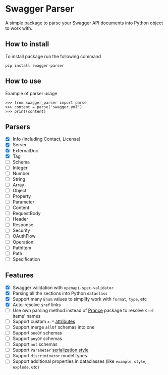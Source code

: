 # Swagger Parser

A simple package to parse your Swagger API documents into Python object to work with.

## How to install

To install package run the following command

```
pip install swagger-parser
```

## How to use

Example of parser usage

```
>>> from swagger_parser import parse
>>> content = parse('swagger.yml')
>>> print(content)
```

## Parsers
- [x] Info (including Contact, License)
- [x] Server
- [x] ExternalDoc
- [x] Tag
- [ ] Schema
- [ ] Integer
- [ ] Number
- [ ] String
- [ ] Array
- [ ] Object
- [ ] Property
- [ ] Parameter
- [ ] Content
- [ ] RequestBody
- [ ] Header
- [ ] Response
- [ ] Security
- [ ] OAuthFlow
- [ ] Operation
- [ ] PathItem
- [ ] Path
- [ ] Specification

## Features

- [x] Swagger validation with `openapi-spec-validator`
- [x] Parsing all the sections into Python `dataclass`
- [x] Support many `Enum` values to simplify work with `format`, `type`, etc
- [x] Auto-resolve `$ref` links
- [ ] Use own parsing method instead of [Prance](https://pypi.org/project/prance) package to resolve `$ref` items' names
- [ ] Support custom `x-*` [attributes](https://github.com/OAI/OpenAPI-Specification/blob/master/versions/3.0.3.md#specification-extensions)
- [ ] Support merge `allOf` schemas into one
- [ ] Support `oneOf` schemas
- [ ] Support `anyOf` schemas
- [ ] Support `not` schemas
- [ ] Support `Parameter` [serialization style](https://github.com/OAI/OpenAPI-Specification/blob/master/versions/3.0.3.md#fixed-fields-10)
- [ ] Support `discriminator` model types
- [ ] Support additional properties in dataclasses (like `example`, `style`, `explode`, etc)